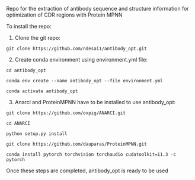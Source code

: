 Repo for the extraction of antibody sequence and structure information for optimization of CDR regions with Protein MPNN

To install the repo:

1. Clone the git repo:
   
``` git clone https://github.com/ndesai1/antibody_opt.git ```

2. Create conda environment using environment.yml file:
   
``` cd antibody_opt ```

``` conda env create --name antibody_opt --file environment.yml ```

``` conda activate antibody_opt ```

3. Anarci and ProteinMPNN have to be installed to use antibody_opt:
   
``` git clone https://github.com/oxpig/ANARCI.git ```

``` cd ANARCI ```

``` python setup.py install ```


``` git clone https://github.com/dauparas/ProteinMPNN.git ```

``` conda install pytorch torchvision torchaudio cudatoolkit=11.3 -c pytorch ```

Once these steps are completed, antibody_opt is ready to be used
